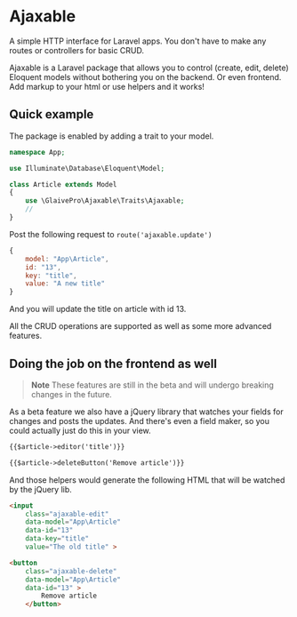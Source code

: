 # Ajaxable

A simple HTTP interface for Laravel apps. You don't have to make any routes or controllers for basic CRUD.

Ajaxable is a Laravel package that allows you to control (create, edit, delete) Eloquent models without bothering you on the backend. Or even frontend. Add markup to your html or use helpers and it works!

## Quick example

The package is enabled by adding a trait to your model.

```php
namespace App;

use Illuminate\Database\Eloquent\Model;

class Article extends Model
{
    use \GlaivePro\Ajaxable\Traits\Ajaxable;
	//
}
```

Post the following request to `route('ajaxable.update')`

```js
{
	model: "App\Article",
	id: "13",
	key: "title",
	value: "A new title"
}
```

And you will update the title on article with id 13.

All the CRUD operations are supported as well as some more advanced features.

## Doing the job on the frontend as well

> **Note** These features are still in the beta and will undergo breaking changes in the future.

As a beta feature we also have a jQuery library that watches your fields for changes and posts the updates. And there's even a field maker, so you could actually just do this in your view.

```html
{{$article->editor('title')}}

{{$article->deleteButton('Remove article')}}
```

And those helpers would generate the following HTML that will be watched by the jQuery lib.

```html
<input
	class="ajaxable-edit"
	data-model="App\Article"
	data-id="13"
	data-key="title"
	value="The old title" >

<button
	class="ajaxable-delete"
	data-model="App\Article"
	data-id="13" >
		Remove article
	</button>
```
